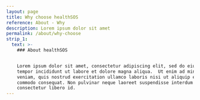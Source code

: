 ```yaml
---
layout: page
title: Why choose healthSOS
reference: About - Why
description: Lorem ipsum dolor sit amet
permalink: /about/why-choose
strip_1:
  text: >-
    ### About healthSOS


    Lorem ipsum dolor sit amet, consectetur adipiscing elit, sed do eiusmod
    tempor incididunt ut labore et dolore magna aliqua.  Ut enim ad minim
    veniam, quis nostrud exercitation ullamco laboris nisi ut aliquip ex ea
    commodo consequat. Non pulvinar neque laoreet suspendisse interdum
    consectetur libero id. 
---
```


